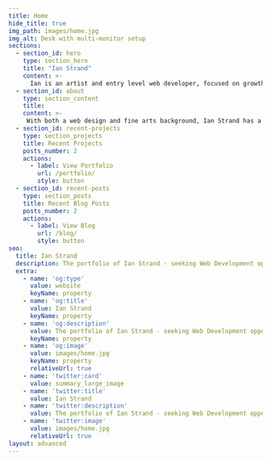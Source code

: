 ```yaml
---
title: Home
hide_title: true
img_path: images/home.jpg
img_alt: Desk with multi-monitor setup
sections:
  - section_id: hero
    type: section_hero
    title: "Ian Strand"
    content: >-
      Ian is an artist and entry level web developer, focused on growth.
  - section_id: about
    type: section_content
    title: 
    content: >-
     With both a web design and fine arts background, Ian Strand has a wide range of skills and experience that include website mockup design and wireframing, database creation and maintenance, content management system implementation, and various multimedia asset creation for web in adherance with Web Content Accessibility Guidelines.
  - section_id: recent-projects
    type: section_projects
    title: Recent Projects
    posts_number: 2
    actions:
      - label: View Portfolio
        url: /portfolio/
        style: button
  - section_id: recent-posts
    type: section_posts
    title: Recent Blog Posts
    posts_number: 2
    actions:
      - label: View Blog
        url: /blog/
        style: button
seo:
  title: Ian Strand
  description: The portfolio of Ian Strand - seeking Web Development opportunities
  extra:
    - name: 'og:type'
      value: website
      keyName: property
    - name: 'og:title'
      value: Ian Strand
      keyName: property
    - name: 'og:description'
      value: The portfolio of Ian Strand - seeking Web Development opportunities
      keyName: property
    - name: 'og:image'
      value: images/home.jpg
      keyName: property
      relativeUrl: true
    - name: 'twitter:card'
      value: summary_large_image
    - name: 'twitter:title'
      value: Ian Strand
    - name: 'twitter:description'
      value: The portfolio of Ian Strand - seeking Web Development opportunities
    - name: 'twitter:image'
      value: images/home.jpg
      relativeUrl: true
layout: advanced
---
```

